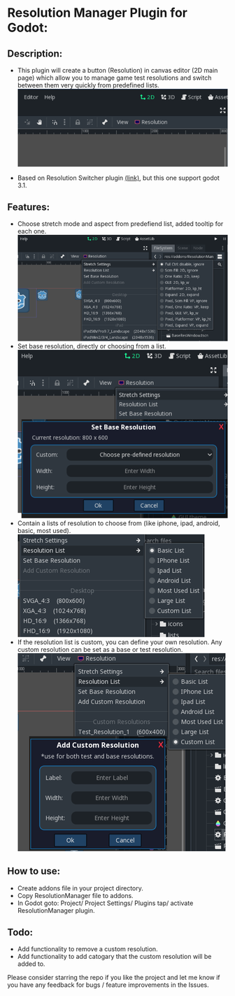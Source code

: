 # Resolution Manager Plugin for Godot:
## Description:
- This plugin will create a button (Resolution) in canvas editor (2D main page) which allow you to manage game test resolutions and switch between them very quickly from predefined lists. 
![Alt text](screenshots/1.png?raw=true)

- Based on Resolution Switcher plugin [(link)](https://github.com/vinod8990/godot_plugins/tree/master/Resolution%20Switcher), but this one support godot 3.1.
 
## Features:
- Choose stretch mode and aspect from predefiend list, added tooltip for each one.
![Alt text](screenshots/2.png?raw=true)
- Set base resolution, directly or choosing from a list. 
![Alt text](screenshots/3.png?raw=true)
- Contain a lists of resolution to choose from (like iphone, ipad, android, basic, most used).
![Alt text](screenshots/4.png?raw=true)
- If the resolution list is custom, you can define your own resolution. Any custom resolution can be set as a base or test resolution.
![Alt text](screenshots/5.png?raw=true)
## How to use:
- Create addons file in your project directory.
- Copy ResolutionManager file to addons.
- In Godot goto: Project/ Project Settings/ Plugins tap/ activate ResolutionManager plugin.

## Todo:
- Add functionality to remove a custom resolution.
- Add functionality to add catogary that the custom resolution will be added to. 

Please consider starring the repo if you like the project and let me know if you have any feedback for bugs / feature improvements in the Issues.